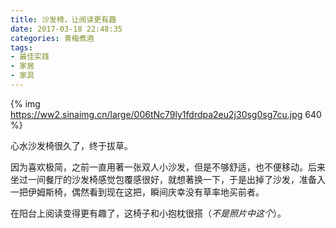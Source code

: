```yaml
---
title: 沙发椅，让阅读更有趣
date: 2017-03-18 22:48:35
categories: 青梅煮酒
tags:
- 最佳实践
- 家居
- 家具
---
```


{% img https://ww2.sinaimg.cn/large/006tNc79ly1fdrdpa2eu2j30sg0sg7cu.jpg 640 %}

心水沙发椅很久了，终于拔草。

因为喜欢极简，之前一直用著一张双人小沙发，但是不够舒适，也不便移动。后来坐过一间餐厅的沙发椅感觉包覆感很好，就想著换一下，于是出掉了沙发，准备入一把伊姆斯椅，偶然看到现在这把，瞬间庆幸没有草率地买前者。

在阳台上阅读变得更有趣了，这椅子和小抱枕很搭（*不是照片中这个*）。
